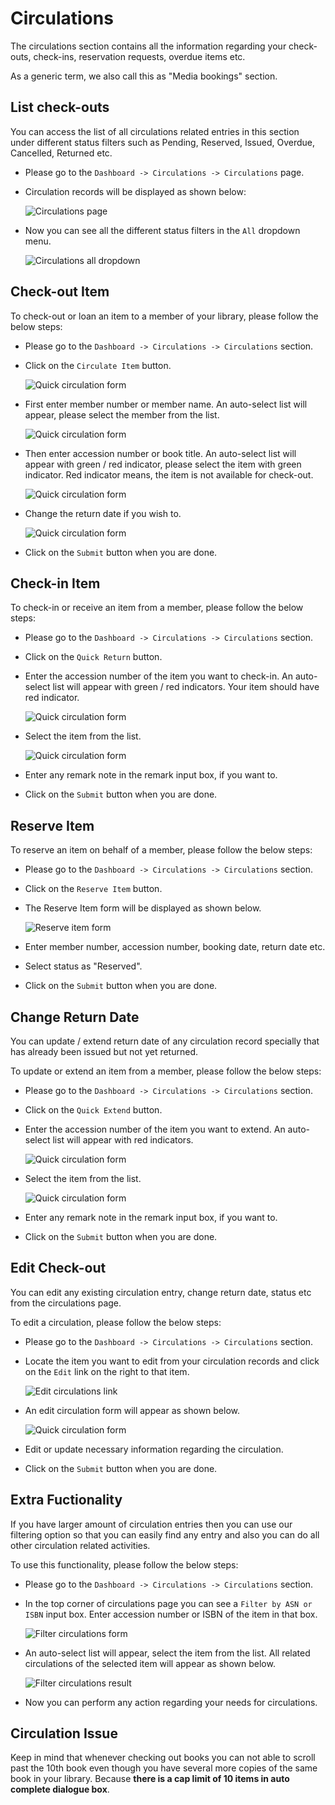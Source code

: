 # Circulations

The circulations section contains all the information regarding your check-outs, check-ins, reservation requests, overdue items etc.

As a generic term, we also call this as "Media bookings" section.

## List check-outs

You can access the list of all circulations related entries in this section under different status filters such as Pending, Reserved, Issued, Overdue, Cancelled, Returned etc. 

* Please go to the `Dashboard -> Circulations -> Circulations` page.
* Circulation records will be displayed as shown below:

	![Circulations page](img/circulations-page.png)

* Now you can see all the different status filters in the `All` dropdown menu.

	![Circulations all dropdown](img/circulations-all-dropdown.png)

## Check-out Item

To check-out or loan an item to a member of your library, please follow the below steps:

* Please go to the `Dashboard -> Circulations -> Circulations` section.
* Click on the `Circulate Item` button.

	![Quick circulation form](img/circulations-quick-circulation-form.png)

* First enter member number or member name. An auto-select list will appear, please select the member from the list.

	![Quick circulation form](img/circulations-quick-circulation-form-1.png)
 
* Then enter accession number or book title. An auto-select list will appear with green / red indicator, please select the item with green indicator. Red indicator means, the item is not available for check-out.

	![Quick circulation form](img/circulations-quick-circulation-form-2.png)

* Change the return date if you wish to.

	![Quick circulation form](img/circulations-quick-circulation-form-3.png)

* Click on the `Submit` button when you are done.

## Check-in Item

To check-in or receive an item from a member, please follow the below steps:

* Please go to the `Dashboard -> Circulations -> Circulations` section.
* Click on the `Quick Return` button.
* Enter the accession number of the item you want to check-in. An auto-select list will appear with green / red indicators. Your item should have red indicator.

	![Quick circulation form](img/circulations-check-in-form1.png)

* Select the item from the list.

	![Quick circulation form](img/circulations-check-in-form2.png)

* Enter any remark note in the remark input box, if you want to.
* Click on the `Submit` button when you are done.

## Reserve Item

To reserve an item on behalf of a member, please follow the below steps:

* Please go to the `Dashboard -> Circulations -> Circulations` section.
* Click on the `Reserve Item` button.
* The Reserve Item form will be displayed as shown below.

	![Reserve item form](img/circulations-reserve-form.png)

* Enter member number, accession number, booking date, return date etc.
* Select status as "Reserved".
* Click on the `Submit` button when you are done.

## Change Return Date

You can update / extend return date of any circulation record specially that has already been issued but not yet returned. 

To update or extend an item from a member, please follow the below steps:

* Please go to the `Dashboard -> Circulations -> Circulations` section.
* Click on the `Quick Extend` button.
* Enter the accession number of the item you want to extend. An auto-select list will appear with red indicators.

	![Quick circulation form](img/circulations-extend-form1.png)

* Select the item from the list.

	![Quick circulation form](img/circulations-extend-form2.png)

* Enter any remark note in the remark input box, if you want to.
* Click on the `Submit` button when you are done.

## Edit Check-out

You can edit any existing circulation entry, change return date, status etc from the circulations page.

To edit a circulation, please follow the below steps:

* Please go to the `Dashboard -> Circulations -> Circulations` section.
* Locate the item you want to edit from your circulation records and click on the `Edit` link on the right to that item.

	![Edit circulations link](img/circulations-page.png)

* An edit circulation form will appear as shown below.

	![Quick circulation form](img/circulations-edit-form.png)

* Edit or update necessary information regarding the circulation.
* Click on the `Submit` button when you are done.

## Extra Fuctionality

If you have larger amount of circulation entries then you can use our filtering option so that you can easily find any entry and also you can do all other circulation related activities.

To use this functionality, please follow the below steps:

* Please go to the `Dashboard -> Circulations -> Circulations` section.
* In the top corner of circulations page you can see a `Filter by ASN or ISBN` input box. Enter accession number or ISBN of the item in that box.
	
	![Filter circulations form](img/circulations-filter-form.png)

* An auto-select list will appear, select the item from the list. All related circulations of the selected item will appear as shown below.
	
	![Filter circulations result](img/circulations-filter-result.png)

* Now you can perform any action regarding your needs for circulations.

## Circulation Issue

Keep in mind that whenever checking out books you can not able to scroll past the 10th book even though you have several more copies of the same book in your library. Because **there is a cap limit of 10 items in auto complete dialogue box**.

